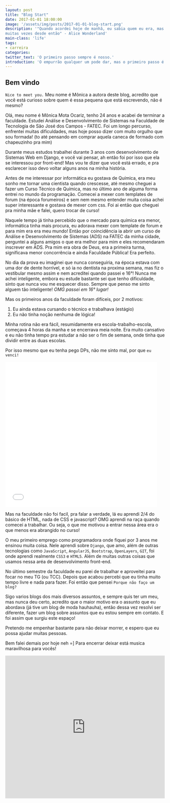 ```yaml
---
layout: post
title: "Blog Start"
date: 2017-01-01 18:00:00
image: '/assets/img/posts/2017-01-01-blog-start.png'
description: '"Quando acordei hoje de manhã, eu sabia quem eu era, mas acho que já mudei
muitas vezes desde então" - Alice Wonderland'
main-class: 'life'
tags:
- carreira
categories:
twitter_text: 'O primeiro passo sempre é nosso.'
introduction: 'O empurrão qualquer um pode dar, mas o primeiro passo é nosso, e este é  o meu.'
---
```


## Bem vindo


`Nice to meet you.` Meu nome é Mônica a autora deste blog, acredito que você
está curioso sobre quem é essa pequena que está escrevendo, não é mesmo?

Olá, meu nome é Mônica Mota Ocariz, tenho 24 anos e acabei de terminar a
faculdade. Estudei Análise e Desenvolvimento de Sistemas na Faculdade de
Tecnologia de São José dos Campos - FATEC. Foi um longo percurso, enfrentei
muitas dificuldades, mas hoje posso dizer com muito orgulho que sou formada!
(to até pensando em comprar aquela caneca de formado com chapeuzinho pra mim)

Durante meus estudos trabalhei durante 3 anos com desenvolvimento de
Sistemas Web em Django, e você vai pensar, ah então foi por isso que ela se
interessou por front-end! Mas vou te dizer que você está errado, e pra
esclarecer isso devo voltar alguns anos na minha história.

Antes de me interessar por informática eu gostava de Química, era meu sonho me
tornar uma cientista quando crescesse, até mesmo cheguei a fazer um Curso
Técnico de Química, mas no último ano de alguma forma entrei no mundo da
programação. Comecei a mexer com templates de forum (na época forumeiros) e sem
nem mesmo entender muita coisa achei super interessante
e gostava de mexer com css. Foi ai então que cheguei pra minha mãe e falei,
quero trocar de curso!

Naquele tempo já tinha percebido que o mercado para química era menor, informática
tinha mais procura, eu adorava mexer com template de forum e para mim era era meu mundo!
Então por coincidência ia abrir um curso de Análise e Desenvolvimento de
Sistemas (ADS) na FATEC da minha cidade, perguntei a alguns amigos o que era melhor
para mim e eles recomendaram inscrever em ADS. Pra mim era obra de Deus, era a
primeira turma, significava menor concorrência e ainda Faculdade Pública!
Era perfeito.

No dia da prova eu imaginei que nunca conseguiria, na época estava com uma
dor de dente horrível, e só ia no dentista na  proxima semana, mas fiz o
vestibular mesmo assim e nem acreditei quando passei e 16°! Nunca me achei
inteligente, embora eu estude bastante sei que tenho dificuldade, sinto que nunca
vou me esquecer disso. Sempre que penso me sinto alguem tão inteligente! <i>OMG
passei em 16° lugar!</i>

Mas os primeiros anos da faculdade foram difíceis, por 2 motivos:

1. Eu ainda estava cursando o técnico e trabalhava (estágio)
2. Eu não tinha noção nenhuma de lógica!

Minha rotina não era fácil, resumidamente era escola-trabalho-escola, começava
4 horas da manha e se encerrava meia noite. Era muito cansativo e eu não tinha
tempo pra estudar a não ser o fim de semana, onde tinha que dividir entre as
duas escolas.

Por isso mesmo que eu tenha pego DPs, não me sinto mal, por que `eu venci!`

<iframe src="//giphy.com/embed/cQNRp4QA8z7B6" width="480" height="457" frameBorder="0" class="giphy-embed" allowFullScreen></iframe>

Mas na faculdade não foi facil, pra falar a verdade, lá eu aprendi 2/4 do básico
 de HTML, nada de CSS e javascript? OMG aprendi na raça quando comecei a
 trabalhar. Ou seja, o que me motivou a entrar nessa área era o que menos era
 abrangido no curso!

 O meu primeiro emprego como programadora onde fiquei por 3 anos me ensinou
 muita coisa. Nele aprendi sobre `Django`, que amo, além de outras tecnologias
 como `JavaScript`, `AngularJS`, `Bootstrap`,  `OpenLayers`, `GIT`,
foi onde aprendi realmente  `CSS3` e `HTML5`. Além de muitas outras coisas que
usamos nessa aréa de desenvolvimento front-end.

No último semestre da faculdade eu parei de trabalhar e aproveitei para focar no
meu TG (ou TCC). Depois que acabou percebi que eu tinha muito tempo livre e nada para
fazer. Foi então que pensei `Porque não faço um blog?`

Sigo varios blogs dos mais diversos assuntos, e sempre quis ter um meu, mas nunca
deu certo, acredito que o maior motivo era o assunto que eu abordava
(já tive um blog de moda hauhauha), então dessa vez resolvi ser diferente, fazer um blog
sobre assuntos que eu estou sempre em contato. E foi assim que surgiu este espaço!

Pretendo me empenhar bastante para não deixar morrer, e espero que eu possa
ajudar muitas pessoas.

Bem falei demais por hoje neh =] Para encerrar deixar está musica maravilhosa para vocês!

<iframe width="100%" height="450" scrolling="no" frameborder="no" src="https://w.soundcloud.com/player/?url=https%3A//api.soundcloud.com/tracks/49374656&amp;auto_play=false&amp;hide_related=false&amp;show_comments=true&amp;show_user=true&amp;show_reposts=false&amp;visual=true"></iframe>
